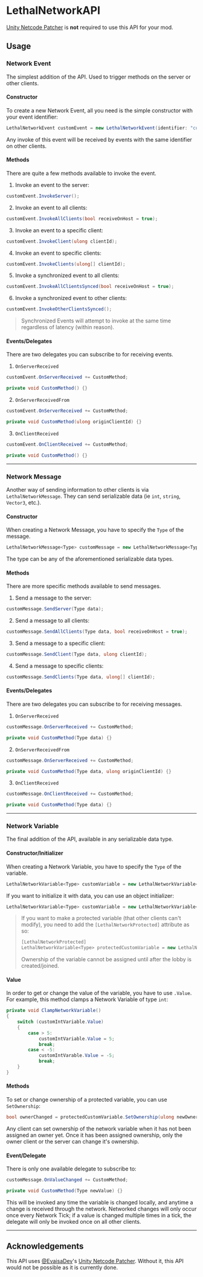 # LethalNetworkAPI

[Unity Netcode Patcher](https://github.com/EvaisaDev/UnityNetcodePatcher/) is **not** required to use this API for your mod.

## Usage

### Network Event

The simplest addition of the API. Used to trigger methods on the server or other clients.

#### Constructor

To create a new Network Event, all you need is the simple constructor with your event identifier:

```csharp
LethalNetworkEvent customEvent = new LethalNetworkEvent(identifier: "customIdentifier");
```

Any invoke of this event will be received by events with the same identifier on other clients.

#### Methods

There are quite a few methods available to invoke the event.

1. Invoke an event to the server:

```csharp
customEvent.InvokeServer();
```

2. Invoke an event to all clients:

```csharp
customEvent.InvokeAllClients(bool receiveOnHost = true);
```

3. Invoke an event to a specific client:

```csharp
customEvent.InvokeClient(ulong clientId);
```

4. Invoke an event to specific clients:

```csharp
customEvent.InvokeClients(ulong[] clientId);
```

5. Invoke a synchronized event to all clients:

```csharp
customEvent.InvokeAllClientsSynced(bool receiveOnHost = true);
```

6. Invoke a synchronized event to other clients:

```csharp
customEvent.InvokeOtherClientsSynced();
```

> Synchronized Events will attempt to invoke at the same time regardless of latency (within reason).

#### Events/Delegates

There are two delegates you can subscribe to for receiving events.

1. `OnServerReceived`

```csharp
customEvent.OnServerReceived += CustomMethod;

private void CustomMethod() {}
```

2. `OnServerReceivedFrom`

```csharp
customEvent.OnServerReceived += CustomMethod;

private void CustomMethod(ulong originClientId) {}
```

3. `OnClientReceived`

```csharp
customEvent.OnClientReceived += CustomMethod;

private void CustomMethod() {}
```

---

### Network Message

Another way of sending information to other clients is via `LethalNetworkMessage`. They can send serializable data (ie `int`, `string`, `Vector3`, etc.).

#### Constructor

When creating a Network Message, you have to specify the `Type` of the message.

```csharp
LethalNetworkMessage<Type> customMessage = new LethalNetworkMessage<Type>(identifier: "customIdentifier");
```

The type can be any of the aforementioned serializable data types.

#### Methods

There are more specific methods available to send messages.

1. Send a message to the server:

```csharp
customMessage.SendServer(Type data);
```

2. Send a message to all clients:

```csharp
customMessage.SendAllClients(Type data, bool receiveOnHost = true);
```

3. Send a message to a specific client:

```csharp
customMessage.SendClient(Type data, ulong clientId);
```

4. Send a message to specific clients:

```csharp
customMessage.SendClients(Type data, ulong[] clientId);
```

#### Events/Delegates

There are two delegates you can subscribe to for receiving messages.

1. `OnServerReceived`

```csharp
customMessage.OnServerReceived += CustomMethod;

private void CustomMethod(Type data) {}
```

2. `OnServerReceivedFrom`

```csharp
customMessage.OnServerReceived += CustomMethod;

private void CustomMethod(Type data, ulong originClientId) {}
```

3. `OnClientReceived`

```csharp
customMessage.OnClientReceived += CustomMethod;

private void CustomMethod(Type data) {}
```

---

### Network Variable

The final addition of the API, available in any serializable data type.

#### Constructor/Initializer

When creating a Network Variable, you have to specify the `Type` of the variable.

```csharp
LethalNetworkVariable<Type> customVariable = new LethalNetworkVariable<Type>(identifier: "customIdentifier");
```

If you want to initialize it with data, you can use an object initializer:

```csharp
LethalNetworkVariable<Type> customVariable = new LethalNetworkVariable<Type>(identifier: "customIdentifier") { Value = (Type)data; };
```

> If you want to make a protected variable (that other clients can't modify), you need to add the `[LethalNetworkProtected]` attribute as so:
> 
> ```csharp
> [LethalNetworkProtected]
> LethalNetworkVariable<Type> protectedCustomVariable = new LethalNetworkVariable<Type>(identifier: "customIdentifier");
> ```
> 
> Ownership of the variable cannot be assigned until after the lobby is created/joined.

#### Value

In order to get or change the value of the variable, you have to use `.Value`. For example, this method clamps a Network Variable of type `int`:

```csharp
private void ClampNetworkVariable()
{
    switch (customIntVariable.Value)
    {
        case > 5:
            customIntVariable.Value = 5;
            break;
        case < -5:
            customIntVarable.Value = -5;
            break;
    }
}
```

#### Methods

To set or change ownership of a protected variable, you can use `SetOwnership`:

```csharp
bool ownerChanged = protectedCustomVariable.SetOwnership(ulong newOwnerClientId);
```

Any client can set ownership of the network variable when it has not been assigned an owner yet. Once it has been assigned ownership, only the owner client or the server can change it's ownership.

#### Event/Delegate

There is only one available delegate to subscribe to:

```csharp
customMessage.OnValueChanged += CustomMethod;

private void CustomMethod(Type newValue) {}
```

This will be invoked any time the variable is changed locally, and anytime a change is received through the network. Networked changes will only occur once every Network Tick; if a value is changed multiple times in a tick, the delegate will only be invoked once on all other clients.

---

## Acknowledgements

This API uses [@EvaisaDev](https://github.com/EvaisaDev/)'s [Unity Netcode Patcher](https://github.com/EvaisaDev/UnityNetcodePatcher/). Without it, this API would not be possible as it is currently done.
